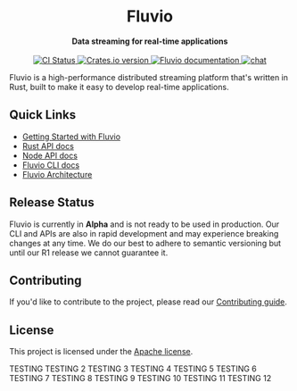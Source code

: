 <div align="center">
<h1>Fluvio</h1>
<strong>Data streaming for real-time applications</strong>

<br>
<br>

<div>
<!-- CI status -->
<a href="https://github.com/infinyon/fluvio/actions">
<img src="https://github.com/infinyon/fluvio/workflows/CI/badge.svg" alt="CI Status" />
</a>
<a href="https://crates.io/crates/fluvio">
<img src="https://img.shields.io/crates/v/fluvio?style=flat" alt="Crates.io version" />
</a>
<!-- docs.rs docs -->
<a href="https://docs.rs/fluvio">
<img src="https://docs.rs/fluvio/badge.svg" alt="Fluvio documentation" />
</a>

<a href="https://discordapp.com/invite/bBG2dTz">
<img src="https://img.shields.io/discord/695712741381636168.svg?logo=discord&style=flat" alt="chat" />
</a>
</div>
</div>

Fluvio is a high-performance distributed streaming platform that's written
in Rust, built to make it easy to develop real-time applications.

## Quick Links

- [Getting Started with Fluvio](https://www.fluvio.io/docs/getting-started/)
- [Rust API docs](https://docs.rs/fluvio)
- [Node API docs](https://infinyon.github.io/fluvio-client-node/)
- [Fluvio CLI docs](https://www.fluvio.io/docs/cli-reference/)
- [Fluvio Architecture](https://www.fluvio.io/docs/architecture/)

## Release Status

Fluvio is currently in **Alpha** and is not ready to be used in production.
Our CLI and APIs are also in rapid development and may experience breaking
changes at any time. We do our best to adhere to semantic versioning but
until our R1 release we cannot guarantee it.

## Contributing

If you'd like to contribute to the project, please read our
[Contributing guide](CONTRIBUTING.md).

## License

This project is licensed under the [Apache license](LICENSE).

TESTING
TESTING 2
TESTING 3
TESTING 4
TESTING 5
TESTING 6
TESTING 7
TESTING 8
TESTING 9
TESTING 10
TESTING 11
TESTING 12
